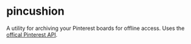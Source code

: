 # pincushion

A utility for archiving your Pinterest boards for offline access. Uses
the [offical Pinterest API](https://developers.pinterest.com/docs/getting-started/introduction/).
